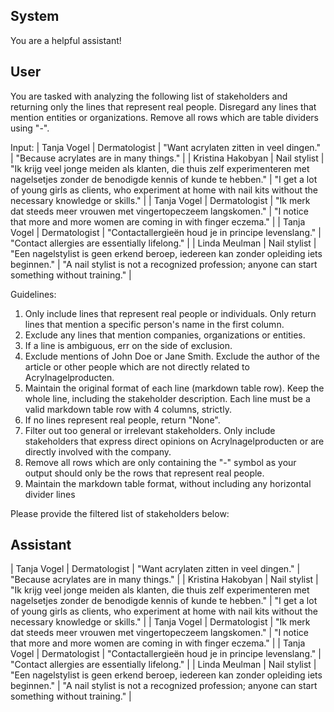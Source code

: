 ## System

You are a helpful assistant!

## User


You are tasked with analyzing the following list of stakeholders and returning only the lines that represent real people. Disregard any lines that mention entities or organizations. Remove all rows which are table dividers using "-".

Input:
| Tanja Vogel | Dermatologist | "Want acrylaten zitten in veel dingen." | "Because acrylates are in many things." |
| Kristina Hakobyan | Nail stylist | "Ik krijg veel jonge meiden als klanten, die thuis zelf experimenteren met nagelsetjes zonder de benodigde kennis of kunde te hebben." | "I get a lot of young girls as clients, who experiment at home with nail kits without the necessary knowledge or skills." |
| Tanja Vogel | Dermatologist | "Ik merk dat steeds meer vrouwen met vingertopeczeem langskomen." | "I notice that more and more women are coming in with finger eczema." |
| Tanja Vogel | Dermatologist | "Contactallergieën houd je in principe levenslang." | "Contact allergies are essentially lifelong." |
| Linda Meulman | Nail stylist | "Een nagelstylist is geen erkend beroep, iedereen kan zonder opleiding iets beginnen." | "A nail stylist is not a recognized profession; anyone can start something without training." |

Guidelines:
1. Only include lines that represent real people or individuals. Only return lines that mention a specific person's name in the first column.
2. Exclude any lines that mention companies, organizations or entities.
3. If a line is ambiguous, err on the side of exclusion.
4. Exclude mentions of John Doe or Jane Smith. Exclude the author of the article or other people which are not directly related to Acrylnagelproducten.
5. Maintain the original format of each line (markdown table row). Keep the whole line, including the stakeholder description. Each line must be a valid markdown table row with 4 columns, strictly.
6. If no lines represent real people, return "None".
7. Filter out too general or irrelevant stakeholders. Only include stakeholders that express direct opinions on Acrylnagelproducten or are directly involved with the company.
8. Remove all rows which are only containing the "-" symbol as your output should only be the rows that represent real people.
9. Maintain the markdown table format, without including any horizontal divider lines

Please provide the filtered list of stakeholders below:
        

## Assistant

| Tanja Vogel | Dermatologist | "Want acrylaten zitten in veel dingen." | "Because acrylates are in many things." |
| Kristina Hakobyan | Nail stylist | "Ik krijg veel jonge meiden als klanten, die thuis zelf experimenteren met nagelsetjes zonder de benodigde kennis of kunde te hebben." | "I get a lot of young girls as clients, who experiment at home with nail kits without the necessary knowledge or skills." |
| Tanja Vogel | Dermatologist | "Ik merk dat steeds meer vrouwen met vingertopeczeem langskomen." | "I notice that more and more women are coming in with finger eczema." |
| Tanja Vogel | Dermatologist | "Contactallergieën houd je in principe levenslang." | "Contact allergies are essentially lifelong." |
| Linda Meulman | Nail stylist | "Een nagelstylist is geen erkend beroep, iedereen kan zonder opleiding iets beginnen." | "A nail stylist is not a recognized profession; anyone can start something without training." |

